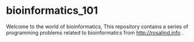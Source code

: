 # bioinformatics_101
Welcome to the world of bioinformatics, This repository contains a series of programming problems related to bioinformatics from http://rosalind.info .
